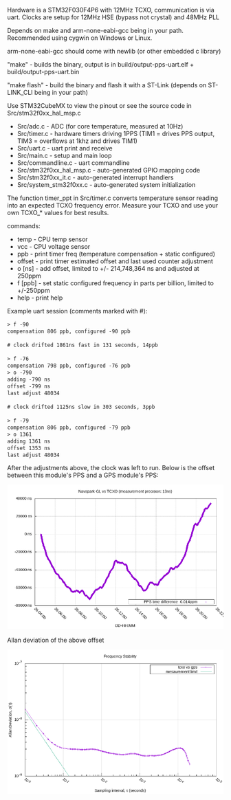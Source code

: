 Hardware is a STM32F030F4P6 with 12MHz TCXO, communication is via uart.  Clocks are setup for 12MHz HSE (bypass not crystal) and 48MHz PLL

Depends on make and arm-none-eabi-gcc being in your path.  Recommended using cygwin on Windows or Linux.

arm-none-eabi-gcc should come with newlib (or other embedded c library)

"make" - builds the binary, output is in build/output-pps-uart.elf + build/output-pps-uart.bin

"make flash" - build the binary and flash it with a ST-Link (depends on ST-LINK\_CLI being in your path)

Use STM32CubeMX to view the pinout or see the source code in Src/stm32f0xx\_hal\_msp.c

 * Src/adc.c - ADC (for core temperature, measured at 10Hz)
 * Src/timer.c - hardware timers driving 1PPS (TIM1 = drives PPS output, TIM3 = overflows at 1khz and drives TIM1)
 * Src/uart.c - uart print and receive
 * Src/main.c - setup and main loop
 * Src/commandline.c - uart commandline
 * Src/stm32f0xx\_hal\_msp.c - auto-generated GPIO mapping code
 * Src/stm32f0xx\_it.c - auto-generated interrupt handlers
 * Src/system\_stm32f0xx.c - auto-generated system initialization

The function timer\_ppt in Src/timer.c converts temperature sensor reading into an expected TCXO frequency error.  Measure your TCXO and use your own TCXO\_\* values for best results.

commands:
 * temp - CPU temp sensor
 * vcc - CPU voltage sensor
 * ppb - print timer freq (temperature compensation + static configured)
 * offset - print timer estimated offset and last used counter adjustment
 * o [ns] - add offset, limited to +/- 214,748,364 ns and adjusted at 250ppm
 * f [ppb] - set static configured frequency in parts per billion, limited to +/-250ppm 
 * help - print help

Example uart session (comments marked with #):

```
> f -90
compensation 806 ppb, configured -90 ppb

# clock drifted 1861ns fast in 131 seconds, 14ppb

> f -76
compensation 798 ppb, configured -76 ppb
> o -790
adding -790 ns
offset -799 ns
last adjust 48034

# clock drifted 1125ns slow in 303 seconds, 3ppb

> f -79
compensation 806 ppb, configured -79 ppb
> o 1361
adding 1361 ns
offset 1353 ns
last adjust 48034

```

After the adjustments above, the clock was left to run. Below is the offset between this module's PPS and a GPS module's PPS:

![Offset](images/run-tcxo.png?raw=true)

Allan deviation of the above offset

![adev](images/adev-tcxo.png?raw=true)
